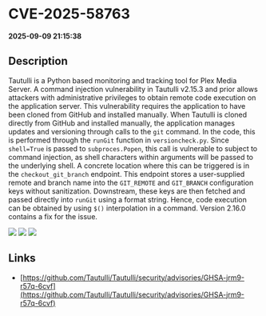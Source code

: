 # CVE-2025-58763

**2025-09-09 21:15:38**

## Description
Tautulli is a Python based monitoring and tracking tool for Plex Media Server. A command injection vulnerability in Tautulli v2.15.3 and prior allows attackers with administrative privileges to obtain remote code execution on the application server. This vulnerability requires the application to have been cloned from GitHub and installed manually. When Tautulli is cloned directly from GitHub and installed manually, the application manages updates and versioning through calls to the `git` command. In the code, this is performed through the `runGit` function in `versioncheck.py`. Since `shell=True` is passed to `subproces.Popen`, this call is vulnerable to subject to command injection, as shell characters within arguments will be passed to the underlying shell. A concrete location where this can be triggered is in the `checkout_git_branch` endpoint. This endpoint stores a user-supplied remote and branch name into the `GIT_REMOTE` and `GIT_BRANCH` configuration keys without sanitization. Downstream, these keys are then fetched and passed directly into `runGit` using a format string. Hence, code execution can be obtained by using `$()` interpolation in a command. Version 2.16.0 contains a fix for the issue.

![](https://img.shields.io/static/v1?label=Score&message=8.0&color=red)
![](https://img.shields.io/static/v1?label=Severity&message=HIGH&color=red)
![](https://img.shields.io/static/v1?label=CWE&message=RCE&color=green)

## Links
- [https://github.com/Tautulli/Tautulli/security/advisories/GHSA-jrm9-r57q-6cvf](https://github.com/Tautulli/Tautulli/security/advisories/GHSA-jrm9-r57q-6cvf)
